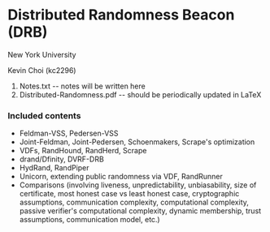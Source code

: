 # Distributed Randomness Beacon (DRB)
New York University

Kevin Choi (kc2296)

1. Notes.txt -- notes will be written here
2. Distributed-Randomness.pdf -- should be periodically updated in LaTeX

### Included contents
* Feldman-VSS, Pedersen-VSS
* Joint-Feldman, Joint-Pedersen, Schoenmakers, Scrape's optimization
* VDFs, RandHound, RandHerd, Scrape
* drand/Dfinity, DVRF-DRB
* HydRand, RandPiper
* Unicorn, extending public randomness via VDF, RandRunner
* Comparisons (involving liveness, unpredictability, unbiasability, size of certificate, most honest case vs least honest case, cryptographic assumptions, communication complexity, computational complexity, passive verifier's computational complexity, dynamic membership, trust assumptions, communication model, etc.)